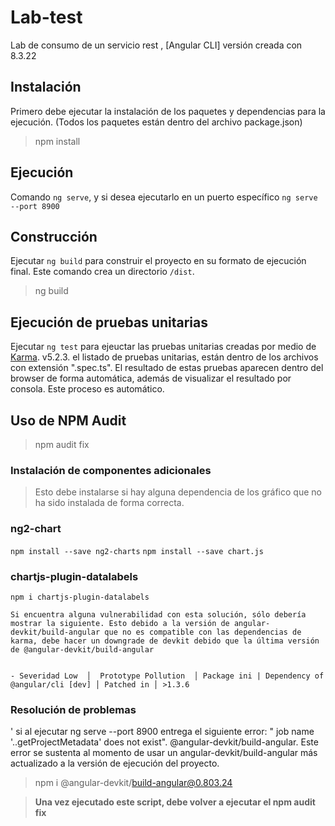 # Lab-test

Lab de consumo de un servicio rest , [Angular CLI] versión creada con 8.3.22

## Instalación

Primero debe ejecutar la instalación de los paquetes y dependencias para la ejecución. (Todos los paquetes están dentro del archivo package.json)

> npm install 

## Ejecución

Comando `ng serve`, y si desea ejecutarlo en un puerto específico `ng serve --port 8900`

## Construcción

Ejecutar `ng build` para construir el proyecto en su formato de ejecución final. Este comando crea un directorio `/dist`.

> ng build

## Ejecución de pruebas unitarias

Ejecutar `ng test` para ejeuctar las pruebas unitarias creadas por medio de [Karma](https://karma-runner.github.io). v5.2.3.
el listado de pruebas unitarias, están dentro de los archivos con extensión ".spec.ts". El resultado de estas pruebas aparecen dentro del browser de forma automática, además de visualizar el resultado por consola. Este proceso es automático.

## Uso de NPM Audit

> npm audit fix

### Instalación de componentes adicionales

> Esto debe instalarse si hay alguna dependencia de los gráfico que no ha sido instalada de forma correcta.

 ### ng2-chart
 
 
 `npm install --save ng2-charts`
 `npm install --save chart.js`
 
 ### chartjs-plugin-datalabels
 
 `npm i chartjs-plugin-datalabels`


`Si encuentra alguna vulnerabilidad con esta solución, sólo debería mostrar la siguiente. Esto debido a la versión de angular-devkit/build-angular que no es compatible con las dependencias de karma, debe hacer un downgrade de devkit debido que la última versión de @angular-devkit/build-angular`

```

- Severidad Low  │  Prototype Pollution  │ Package ini | Dependency of @angular/cli [dev] │ Patched in │ >1.3.6 
```

### Resolución de problemas

' si al ejecutar ng serve --port 8900 entrega el siguiente error: " job name '..getProjectMetadata' does not exist".
@angular-devkit/build-angular. Este error se sustenta al momento de usar un angular-devkit/build-angular más actualizado a la versión de ejecución del proyecto.

> npm i @angular-devkit/build-angular@0.803.24

> **Una vez ejecutado este script, debe volver a ejecutar el npm audit fix**
